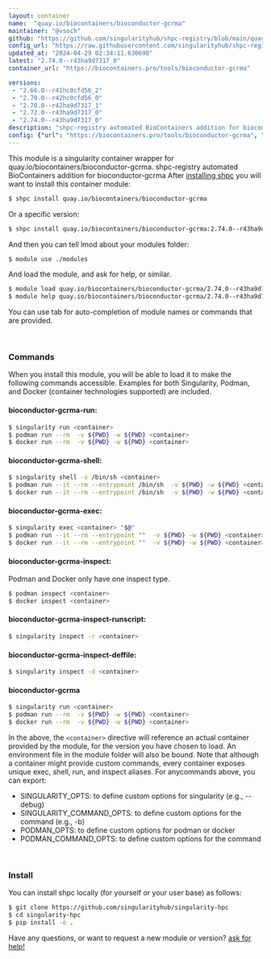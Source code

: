 ```yaml
---
layout: container
name:  "quay.io/biocontainers/bioconductor-gcrma"
maintainer: "@vsoch"
github: "https://github.com/singularityhub/shpc-registry/blob/main/quay.io/biocontainers/bioconductor-gcrma/container.yaml"
config_url: "https://raw.githubusercontent.com/singularityhub/shpc-registry/main/quay.io/biocontainers/bioconductor-gcrma/container.yaml"
updated_at: "2024-04-29 02:34:11.630698"
latest: "2.74.0--r43ha9d7317_0"
container_url: "https://biocontainers.pro/tools/bioconductor-gcrma"

versions:
 - "2.66.0--r41hc0cfd56_2"
 - "2.70.0--r42hc0cfd56_0"
 - "2.70.0--r42ha9d7317_1"
 - "2.72.0--r43ha9d7317_0"
 - "2.74.0--r43ha9d7317_0"
description: "shpc-registry automated BioContainers addition for bioconductor-gcrma"
config: {"url": "https://biocontainers.pro/tools/bioconductor-gcrma", "maintainer": "@vsoch", "description": "shpc-registry automated BioContainers addition for bioconductor-gcrma", "latest": {"2.74.0--r43ha9d7317_0": "sha256:f4f3e8dc5c44fad2d7e93ca48be755be2ec2b45c8b0acbc630d037ad4eaa7390"}, "tags": {"2.66.0--r41hc0cfd56_2": "sha256:5d7fe65c21e750c17b593a1dca57d9dc85d5d9ee3b2108479054618fc1bd9eb6", "2.70.0--r42hc0cfd56_0": "sha256:2c3739bbd962b544fbdcc42ad2b5b3d59dd56e7a34783a74bc6eac08fd070a11", "2.70.0--r42ha9d7317_1": "sha256:5084f8c677506c7cc9274001c0a199ae057ef95628c91e51777955f8fb7dcc39", "2.72.0--r43ha9d7317_0": "sha256:8de44a6ad516240e245094bddf8beb37dc41a13052d8ace89b321e555dd34667", "2.74.0--r43ha9d7317_0": "sha256:f4f3e8dc5c44fad2d7e93ca48be755be2ec2b45c8b0acbc630d037ad4eaa7390"}, "docker": "quay.io/biocontainers/bioconductor-gcrma"}
---
```


This module is a singularity container wrapper for quay.io/biocontainers/bioconductor-gcrma.
shpc-registry automated BioContainers addition for bioconductor-gcrma
After [installing shpc](#install) you will want to install this container module:


```bash
$ shpc install quay.io/biocontainers/bioconductor-gcrma
```

Or a specific version:

```bash
$ shpc install quay.io/biocontainers/bioconductor-gcrma:2.74.0--r43ha9d7317_0
```

And then you can tell lmod about your modules folder:

```bash
$ module use ./modules
```

And load the module, and ask for help, or similar.

```bash
$ module load quay.io/biocontainers/bioconductor-gcrma/2.74.0--r43ha9d7317_0
$ module help quay.io/biocontainers/bioconductor-gcrma/2.74.0--r43ha9d7317_0
```

You can use tab for auto-completion of module names or commands that are provided.

<br>

### Commands

When you install this module, you will be able to load it to make the following commands accessible.
Examples for both Singularity, Podman, and Docker (container technologies supported) are included.

#### bioconductor-gcrma-run:

```bash
$ singularity run <container>
$ podman run --rm  -v ${PWD} -w ${PWD} <container>
$ docker run --rm  -v ${PWD} -w ${PWD} <container>
```

#### bioconductor-gcrma-shell:

```bash
$ singularity shell -s /bin/sh <container>
$ podman run --it --rm --entrypoint /bin/sh  -v ${PWD} -w ${PWD} <container>
$ docker run --it --rm --entrypoint /bin/sh  -v ${PWD} -w ${PWD} <container>
```

#### bioconductor-gcrma-exec:

```bash
$ singularity exec <container> "$@"
$ podman run --it --rm --entrypoint ""  -v ${PWD} -w ${PWD} <container> "$@"
$ docker run --it --rm --entrypoint ""  -v ${PWD} -w ${PWD} <container> "$@"
```

#### bioconductor-gcrma-inspect:

Podman and Docker only have one inspect type.

```bash
$ podman inspect <container>
$ docker inspect <container>
```

#### bioconductor-gcrma-inspect-runscript:

```bash
$ singularity inspect -r <container>
```

#### bioconductor-gcrma-inspect-deffile:

```bash
$ singularity inspect -d <container>
```



#### bioconductor-gcrma

```bash
$ singularity run <container>
$ podman run --rm  -v ${PWD} -w ${PWD} <container>
$ docker run --rm  -v ${PWD} -w ${PWD} <container>
```


In the above, the `<container>` directive will reference an actual container provided
by the module, for the version you have chosen to load. An environment file in the
module folder will also be bound. Note that although a container
might provide custom commands, every container exposes unique exec, shell, run, and
inspect aliases. For anycommands above, you can export:

 - SINGULARITY_OPTS: to define custom options for singularity (e.g., --debug)
 - SINGULARITY_COMMAND_OPTS: to define custom options for the command (e.g., -b)
 - PODMAN_OPTS: to define custom options for podman or docker
 - PODMAN_COMMAND_OPTS: to define custom options for the command

<br>

### Install

You can install shpc locally (for yourself or your user base) as follows:

```bash
$ git clone https://github.com/singularityhub/singularity-hpc
$ cd singularity-hpc
$ pip install -e .
```

Have any questions, or want to request a new module or version? [ask for help!](https://github.com/singularityhub/singularity-hpc/issues)